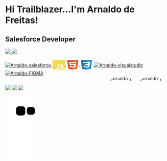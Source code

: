 # Hi Trailblazer...I'm Arnaldo de Freitas!</h1>
## Salesforce Developer


<div>
  <a href="https://github.com/Arnaldo1-freitas">
  <img height="150em" src="https://github-readme-stats.vercel.app/api?username=Arnaldo1-freitas&show_icons=true&theme=great-gatsby&include_all_commits=true&count_private=true"/>
  <img height="150em" src="https://github-readme-stats.vercel.app/api/top-langs/?username=Arnaldo1-freitas&layout=compact&langs_count=7&theme=great-gatsby"/>
</div>
<div style="display: inline_block"><br>
  <img align="center" alt="Arnaldo-salesforce" height="40" width="50" src="https://cdn.jsdelivr.net/gh/devicons/devicon/icons/salesforce/salesforce-original.svg" />
  <img align="center" alt="Arnaldo-Js" height="30" width="40" src="https://raw.githubusercontent.com/devicons/devicon/master/icons/javascript/javascript-plain.svg">
  <img align="center" alt="Arnaldo-HTML" height="30" width="40" src="https://raw.githubusercontent.com/devicons/devicon/master/icons/html5/html5-original.svg">
  <img align="center" alt="Arnaldo-CSS" height="30" width="40" src="https://raw.githubusercontent.com/devicons/devicon/master/icons/css3/css3-original.svg">
  <img align="center" alt="Arnaldo-visualstudio" height="30" width="40" src="https://cdn.jsdelivr.net/gh/devicons/devicon/icons/visualstudio/visualstudio-plain.svg" />
  <img align="center" alt="Arnaldo-FIGMA" height="40" width="50" src="https://cdn.jsdelivr.net/gh/devicons/devicon/icons/figma/figma-original.svg">
</div>
 <div>
 <img align="right" alt="Arnaldo-pic" height="150" style="border-radius:50px;" src="https://media.giphy.com/media/JnAAgubIbtlEBS9XkM/giphy.gif">
  <img align="right" alt="Arnaldo-pic" height="150" style="border-radius:50px;" src="https://media4.giphy.com/media/jQ7LTqBQTSQEnahoqZ/giphy.gif?cid=6c09b9523ead5cfb1df030c4e7cca734a28b22dae9835d90&rid=giphy.gif&ct=s">
</div>
  
  ##
 

<div> 
 <a href = "mailto:arnaldopersonal7@gmail.com"><img src="https://img.shields.io/badge/-Gmail-%23333?style=for-the-badge&logo=gmail&logoColor=white" target="_blank"></a>
 <a href="https://www.linkedin.com/in/arnaldo-freitas-878929211" target="_blank"><img src="https://img.shields.io/badge/-LinkedIn-%230077B5?style=for-the-badge&logo=linkedin&logoColor=white" target="_blank"></a> 
 <a href = "https://trailblazer.me/id/afreitas18"><img src="https://img.shields.io/badge/Trailhead-%23039BE5.svg?&style=for-the-badge&logo=Trailhead&logoColor=white" target="_blank"></a>

![Snake animation](https://github.com/rafaballerini/rafaballerini/blob/output/github-contribution-grid-snake.svg)
</div>

  ##
